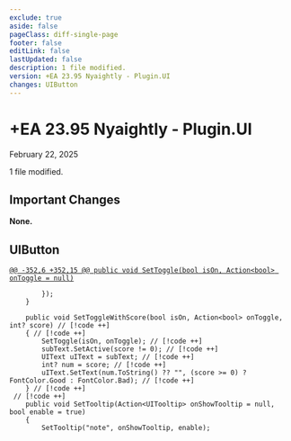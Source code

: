 ```yaml
---
exclude: true
aside: false
pageClass: diff-single-page
footer: false
editLink: false
lastUpdated: false
description: 1 file modified.
version: +EA 23.95 Nyaightly - Plugin.UI
changes: UIButton
---
```


# +EA 23.95 Nyaightly - Plugin.UI

February 22, 2025

1 file modified.

## Important Changes

**None.**
## UIButton

[`@@ -352,6 +352,15 @@ public void SetToggle(bool isOn, Action<bool> onToggle = null)`](https://github.com/Elin-Modding-Resources/Elin-Decompiled/blob/ae8709c3518cfa72b0cb68c6a3918aded187a2de/Elin/Plugins.UI/UIButton.cs#L352-L357)
```cs:line-numbers=352
		});
	}

	public void SetToggleWithScore(bool isOn, Action<bool> onToggle, int? score) // [!code ++]
	{ // [!code ++]
		SetToggle(isOn, onToggle); // [!code ++]
		subText.SetActive(score != 0); // [!code ++]
		UIText uIText = subText; // [!code ++]
		int? num = score; // [!code ++]
		uIText.SetText(num.ToString() ?? "", (score >= 0) ? FontColor.Good : FontColor.Bad); // [!code ++]
	} // [!code ++]
 // [!code ++]
	public void SetTooltip(Action<UITooltip> onShowTooltip = null, bool enable = true)
	{
		SetTooltip("note", onShowTooltip, enable);
```
